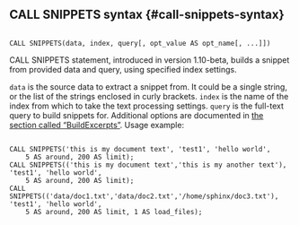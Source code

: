 ## CALL SNIPPETS syntax {#call-snippets-syntax}

```

CALL SNIPPETS(data, index, query[, opt_value AS opt_name[, ...]])

```

CALL SNIPPETS statement, introduced in version 1.10-beta, builds a snippet from provided data and query, using specified index settings.

`data` is the source data to extract a snippet from. It could be a single string, or the list of the strings enclosed in curly brackets. `index` is the name of the index from which to take the text processing settings. `query` is the full-text query to build snippets for. Additional options are documented in [the section called “BuildExcerpts”](../additional_functionality/buildexcerpts.md). Usage example:

```

CALL SNIPPETS('this is my document text', 'test1', 'hello world',
    5 AS around, 200 AS limit);
CALL SNIPPETS(('this is my document text','this is my another text'), 'test1', 'hello world',
    5 AS around, 200 AS limit);
CALL SNIPPETS(('data/doc1.txt','data/doc2.txt','/home/sphinx/doc3.txt'), 'test1', 'hello world',
    5 AS around, 200 AS limit, 1 AS load_files);

```